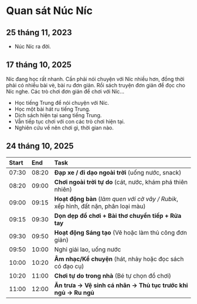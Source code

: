 # Quan sát Núc Níc

## 25 tháng 11, 2023

- Núc Níc ra đời.

## 17 tháng 10, 2025

Níc đang học rất nhanh. Cần phải nói chuyện với Níc nhiều hơn, đồng thời phải có nhiều bài vè, bài ru đơn giản. Rồi sách truyện đơn giản để đọc cho Níc nghe. Các trò chơi đơn giản để chơi với Níc...

- Học tiếng Trung để nói chuyện với Níc.
- Học một bài hát ru tiếng Trung.
- Dịch sách hiện tại sang tiếng Trung.
- Vẫn tiếp tục chơi với con các trò chơi hiện tại.
- Nghiên cứu về nên chơi gì, thời gian nào.

## 24 tháng 10, 2025

| Start | End | Task |
| :--- | :--- | :--- |
| 07:30 | 08:20 | **Đạp xe / đi dạo ngoài trời** (uống nước, snack) |
| 08:20 | 09:00 | **Chơi ngoài trời tự do** (cát, nước, khám phá thiên nhiên) |
| 09:00 | 09:15 | **Hoạt động bàn** (*làm quen với cờ vây / Rubik*, xếp hình, đất nặn, phân loại màu) |
| 09:15 | 09:30 | **Dọn dẹp đồ chơi + Bài thơ chuyển tiếp + Rửa tay** |
| 09:30 | 09:50 | **Hoạt động Sáng tạo** (Vẽ hoặc làm thủ công đơn giản) |
| 09:50 | 10:00 | Nghỉ giải lao, uống nước |
| 10:00 | 10:20 | **Âm nhạc/Kể chuyện** (hát, nhảy hoặc đọc sách có đạo cụ) |
| 10:20 | 11:00 | **Chơi tự do trong nhà** (Bé tự chọn đồ chơi) |
| 11:00 | 12:00 | **Ăn trưa → Vệ sinh cá nhân → Thủ tục trước khi ngủ → Ru ngủ** |
